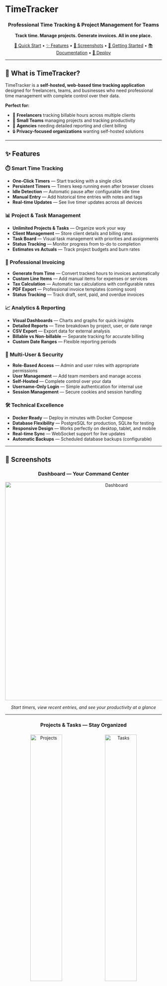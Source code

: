# TimeTracker

<div align="center">

### Professional Time Tracking & Project Management for Teams

**Track time. Manage projects. Generate invoices. All in one place.**

[🚀 Quick Start](#-quick-start) • [✨ Features](#-features) • [📸 Screenshots](#-screenshots) • [📖 Getting Started](docs/GETTING_STARTED.md) • [📚 Documentation](docs/) • [🐳 Deploy](#-deployment)

---

</div>

## 🎯 What is TimeTracker?

TimeTracker is a **self-hosted, web-based time tracking application** designed for freelancers, teams, and businesses who need professional time management with complete control over their data.

**Perfect for:**
- 💼 **Freelancers** tracking billable hours across multiple clients
- 👥 **Small Teams** managing projects and tracking productivity
- 🏢 **Agencies** needing detailed reporting and client billing
- 🔒 **Privacy-focused organizations** wanting self-hosted solutions

---

## ✨ Features

### ⏱️ **Smart Time Tracking**
- **One-Click Timers** — Start tracking with a single click
- **Persistent Timers** — Timers keep running even after browser closes
- **Idle Detection** — Automatic pause after configurable idle time
- **Manual Entry** — Add historical time entries with notes and tags
- **Real-time Updates** — See live timer updates across all devices

### 📊 **Project & Task Management**
- **Unlimited Projects & Tasks** — Organize work your way
- **Client Management** — Store client details and billing rates
- **Task Board** — Visual task management with priorities and assignments
- **Status Tracking** — Monitor progress from to-do to completion
- **Estimates vs Actuals** — Track project budgets and burn rates

### 🧾 **Professional Invoicing**
- **Generate from Time** — Convert tracked hours to invoices automatically
- **Custom Line Items** — Add manual items for expenses or services
- **Tax Calculation** — Automatic tax calculations with configurable rates
- **PDF Export** — Professional invoice templates (coming soon)
- **Status Tracking** — Track draft, sent, paid, and overdue invoices

### 📈 **Analytics & Reporting**
- **Visual Dashboards** — Charts and graphs for quick insights
- **Detailed Reports** — Time breakdown by project, user, or date range
- **CSV Export** — Export data for external analysis
- **Billable vs Non-billable** — Separate tracking for accurate billing
- **Custom Date Ranges** — Flexible reporting periods

### 🔐 **Multi-User & Security**
- **Role-Based Access** — Admin and user roles with appropriate permissions
- **User Management** — Add team members and manage access
- **Self-Hosted** — Complete control over your data
- **Username-Only Login** — Simple authentication for internal use
- **Session Management** — Secure cookies and session handling

### 🛠️ **Technical Excellence**
- **Docker Ready** — Deploy in minutes with Docker Compose
- **Database Flexibility** — PostgreSQL for production, SQLite for testing
- **Responsive Design** — Works perfectly on desktop, tablet, and mobile
- **Real-time Sync** — WebSocket support for live updates
- **Automatic Backups** — Scheduled database backups (configurable)

---

## 📸 Screenshots

<div align="center">

### Dashboard — Your Command Center
<img src="assets/screenshots/Dashboard.png" alt="Dashboard" width="700">

*Start timers, view recent entries, and see your productivity at a glance*

---

### Projects & Tasks — Stay Organized
<div>
  <img src="assets/screenshots/Projects.png" alt="Projects" width="45%" style="display: inline-block; margin: 5px;">
  <img src="assets/screenshots/Tasks.png" alt="Tasks" width="45%" style="display: inline-block; margin: 5px;">
</div>

*Manage multiple projects and break them down into actionable tasks*

---

### Time Tracking — Flexible & Powerful
<div>
  <img src="assets/screenshots/LogTime.png" alt="Log Time" width="45%" style="display: inline-block; margin: 5px;">
  <img src="assets/screenshots/Calendar.png" alt="Calendar View" width="45%" style="display: inline-block; margin: 5px;">
</div>

*Manual time entry and visual calendar view for better planning*

---

### Invoicing & Clients — Professional Billing
<div>
  <img src="assets/screenshots/Invoices.png" alt="Invoices" width="45%" style="display: inline-block; margin: 5px;">
  <img src="assets/screenshots/Clients.png" alt="Client Management" width="45%" style="display: inline-block; margin: 5px;">
</div>

*Generate invoices from tracked time and manage client relationships*

---

### Reports & Analytics — Data-Driven Insights
<div>
  <img src="assets/screenshots/Reports.png" alt="Reports" width="45%" style="display: inline-block; margin: 5px;">
  <img src="assets/screenshots/UserReports.png" alt="User Reports" width="45%" style="display: inline-block; margin: 5px;">
</div>

*Comprehensive reporting and user analytics for informed decisions*

---

### Easy Creation — Streamlined Workflows
<div>
  <img src="assets/screenshots/CreateProject.png" alt="Create Project" width="30%" style="display: inline-block; margin: 5px;">
  <img src="assets/screenshots/CreateTask.png" alt="Create Task" width="30%" style="display: inline-block; margin: 5px;">
  <img src="assets/screenshots/CreateClient.png" alt="Create Client" width="30%" style="display: inline-block; margin: 5px;">
</div>

*Simple, intuitive forms for creating projects, tasks, and clients*

</div>

---

## 🚀 Quick Start

### Docker (Recommended)

Get TimeTracker running in under 2 minutes:

```bash
# Clone the repository
git clone https://github.com/drytrix/TimeTracker.git
cd TimeTracker

# Start with Docker Compose
docker-compose up -d

# Access at http://localhost:8080
```

**First login creates the admin account** — just enter your username!

### Quick Test with SQLite

Want to try it out without setting up a database?

```bash
docker-compose -f docker-compose.local-test.yml up --build
```

No configuration needed — perfect for testing!

---

## 💡 Use Cases

### For Freelancers
Track time across multiple client projects, generate professional invoices, and understand where your time goes. TimeTracker helps you bill accurately and identify your most profitable clients.

### For Teams
Assign tasks, track team productivity, and generate reports for stakeholders. See who's working on what, identify bottlenecks, and optimize team performance.

### For Agencies
Manage multiple clients and projects simultaneously. Track billable hours, generate client invoices, and analyze project profitability — all in one place.

### For Personal Projects
Even if you're not billing anyone, understanding where your time goes is valuable. Track personal projects, hobbies, and learning activities to optimize your time.

---

## 🌟 Why TimeTracker?

| Feature | TimeTracker | Traditional Time Trackers |
|---------|-------------|---------------------------|
| **Self-Hosted** | ✅ Complete data control | ❌ Cloud-only, subscription fees |
| **Open Source** | ✅ Free to use & modify | ❌ Proprietary, locked features |
| **Persistent Timers** | ✅ Runs server-side | ❌ Browser-dependent |
| **Docker Ready** | ✅ Deploy anywhere | ⚠️ Complex setup |
| **Invoicing Built-in** | ✅ Track to bill workflow | ❌ Requires integration |
| **No User Limits** | ✅ Unlimited users | ❌ Per-user pricing |

---

## 📚 Documentation

Comprehensive documentation is available in the [`docs/`](docs/) directory:

### Getting Started
- **[📖 Getting Started Guide](docs/GETTING_STARTED.md)** — Complete beginner's guide (⭐ Start here!)
- **[Installation Guide](docs/DOCKER_PUBLIC_SETUP.md)** — Detailed setup instructions
- **[Requirements](docs/REQUIREMENTS.md)** — System requirements and dependencies
- **[Troubleshooting](docs/DOCKER_STARTUP_TROUBLESHOOTING.md)** — Common issues and solutions
- **[CSRF Token Issues](CSRF_TROUBLESHOOTING.md)** — Fix "CSRF token missing or invalid" errors
- **[CSRF IP Access Fix](CSRF_IP_ACCESS_FIX.md)** — 🔥 Fix cookies not working when accessing via IP address
- **[HTTPS Auto-Setup](README_HTTPS_AUTO.md)** — 🚀 Automatic HTTPS at startup (one command!)
- **[HTTPS Manual Setup (mkcert)](README_HTTPS.md)** — 🔒 Manual HTTPS with no certificate warnings

### Features
- **[Task Management](docs/TASK_MANAGEMENT_README.md)** — Break projects into manageable tasks
- **[Invoice System](docs/INVOICE_FEATURE_README.md)** — Generate professional invoices
- **[Client Management](docs/CLIENT_MANAGEMENT_README.md)** — Manage client relationships
- **[Calendar Features](docs/CALENDAR_FEATURES_README.md)** — Calendar and bulk entry features
- **[Command Palette](docs/COMMAND_PALETTE_USAGE.md)** — Keyboard shortcuts for power users

### Technical Documentation
- **[Project Structure](docs/PROJECT_STRUCTURE.md)** — Codebase architecture
- **[Database Migrations](migrations/README.md)** — Database schema management
- **[Version Management](docs/VERSION_MANAGEMENT.md)** — Release and versioning
- **[CSRF Configuration](docs/CSRF_CONFIGURATION.md)** — Security and CSRF token setup for Docker
- **[CI/CD Documentation](docs/cicd/)** — Continuous integration setup

### Contributing
- **[Contributing Guidelines](docs/CONTRIBUTING.md)** — How to contribute
- **[Code of Conduct](docs/CODE_OF_CONDUCT.md)** — Community standards

---

## 🐳 Deployment

### Local Development
```bash
docker-compose up -d
```

### Production with PostgreSQL
```bash
# Configure your .env file
cp env.example .env
# Edit .env with production settings
# IMPORTANT: Set a secure SECRET_KEY for CSRF tokens and sessions
# Generate one with: python -c "import secrets; print(secrets.token_hex(32))"

# Start with production compose
docker-compose -f docker-compose.remote.yml up -d
```

> **⚠️ Security Note:** Always set a unique `SECRET_KEY` in production! See [CSRF Configuration](docs/CSRF_CONFIGURATION.md) for details.

### Raspberry Pi
TimeTracker runs perfectly on Raspberry Pi 4 (2GB+):
```bash
# Same commands work on ARM architecture
docker-compose up -d
```

**📖 See [Deployment Guide](docs/DOCKER_PUBLIC_SETUP.md) for detailed instructions**

---

## 🔧 Configuration

TimeTracker is highly configurable through environment variables:

```bash
# Timezone and locale
TZ=America/New_York
CURRENCY=USD

# Timer behavior
SINGLE_ACTIVE_TIMER=true
IDLE_TIMEOUT_MINUTES=30
ROUNDING_MINUTES=1

# User management
ADMIN_USERNAMES=admin,manager
ALLOW_SELF_REGISTER=false

# Security (production)
SECRET_KEY=your-secure-random-key
SESSION_COOKIE_SECURE=true
```

**📖 See [Configuration Guide](docs/REQUIREMENTS.md) for all options**

---

## 📊 Analytics & Telemetry

TimeTracker includes **optional** analytics and monitoring features to help improve the application and understand how it's being used. All analytics features are:

- ✅ **Disabled by default** — You must explicitly opt-in
- ✅ **Privacy-first** — No personally identifiable information (PII) is collected
- ✅ **Self-hostable** — Run your own analytics infrastructure
- ✅ **Transparent** — All data collection is documented

### What We Collect (When Enabled)

#### 1. **Structured Logs** (Always On, Local Only)
- Request logs and error messages stored **locally** in `logs/app.jsonl`
- Used for troubleshooting and debugging
- **Never leaves your server**

#### 2. **Prometheus Metrics** (Always On, Self-Hosted)
- Request counts, latency, and performance metrics
- Exposed at `/metrics` endpoint for your Prometheus server
- **Stays on your infrastructure**

#### 3. **Error Monitoring** (Optional - Sentry)
- Captures uncaught exceptions and performance issues
- Helps identify and fix bugs quickly
- **Opt-in:** Set `SENTRY_DSN` environment variable

#### 4. **Product Analytics** (Optional - PostHog)
- Tracks feature usage and user behavior patterns with advanced features:
  - **Person Properties**: Role, auth method, login history
  - **Feature Flags**: Gradual rollouts, A/B testing, kill switches
  - **Group Analytics**: Segment by version, platform, deployment
  - **Rich Context**: Browser, device, environment on every event
- **Opt-in:** Set `POSTHOG_API_KEY` environment variable
- See [POSTHOG_ADVANCED_FEATURES.md](POSTHOG_ADVANCED_FEATURES.md) for complete guide

#### 5. **Installation Telemetry** (Optional, Anonymous)
- Sends anonymous installation data via PostHog with:
  - Anonymized fingerprint (SHA-256 hash, cannot be reversed)
  - Application version
  - Platform information
- **No PII:** No IP addresses, usernames, or business data
- **Opt-in:** Set `ENABLE_TELEMETRY=true` and `POSTHOG_API_KEY` environment variables

### How to Enable Analytics

```bash
# Enable Sentry error monitoring (optional)
SENTRY_DSN=https://your-sentry-dsn@sentry.io/project-id
SENTRY_TRACES_RATE=0.1  # 10% sampling for performance traces

# Enable PostHog product analytics (optional)
POSTHOG_API_KEY=your-posthog-api-key
POSTHOG_HOST=https://app.posthog.com

# Enable anonymous telemetry (optional, uses PostHog)
ENABLE_TELEMETRY=true
TELE_SALT=your-unique-salt
APP_VERSION=1.0.0
```

### Self-Hosting Analytics

You can self-host all analytics services for complete control:

```bash
# Use docker-compose with monitoring profile
docker-compose --profile monitoring up -d
```

This starts:
- **Prometheus** — Metrics collection and storage
- **Grafana** — Visualization dashboards
- **Loki** (optional) — Log aggregation
- **Promtail** (optional) — Log shipping

### Privacy & Data Protection

> **Telemetry**: TimeTracker can optionally send anonymized usage data to help improve the product (errors, feature usage, install counts). All telemetry is **opt-in**. No personal data is collected. To disable telemetry, set `ENABLE_TELEMETRY=false` or simply don't set the environment variable (disabled by default).

**What we DON'T collect:**
- ❌ Email addresses or usernames
- ❌ IP addresses
- ❌ Project names or descriptions
- ❌ Time entry notes or client data
- ❌ Any personally identifiable information (PII)

**Your rights:**
- 📥 **Access**: View all collected data
- ✏️ **Rectify**: Correct inaccurate data
- 🗑️ **Erase**: Delete your data at any time
- 📤 **Export**: Export your data in standard formats

**📖 See [Privacy Policy](docs/privacy.md) for complete details**  
**📖 See [Analytics Documentation](docs/analytics.md) for configuration**  
**📖 See [Events Schema](docs/events.md) for tracked events**

---

## 🛣️ Roadmap

### Planned Features
- 📄 **PDF Invoice Templates** — Professional PDF generation
- 📧 **Email Integration** — Send invoices to clients
- 📱 **Progressive Web App** — Install as mobile app
- 🔄 **Recurring Invoices** — Automate recurring billing
- 🎨 **Custom Themes** — Personalize your interface
- 🔌 **API Extensions** — RESTful API for integrations
- 📊 **Advanced Analytics** — More charts and insights

### Recently Added
- ✅ **Invoice Generation** — Complete invoicing system
- ✅ **Task Management** — Full task tracking and management
- ✅ **Command Palette** — Keyboard-driven navigation
- ✅ **Calendar View** — Visual time entry calendar
- ✅ **Bulk Operations** — Bulk time entry creation

---

## 🤝 Contributing

We welcome contributions! Whether it's:

- 🐛 **Bug Reports** — Help us identify issues
- 💡 **Feature Requests** — Share your ideas
- 📝 **Documentation** — Improve our docs
- 💻 **Code Contributions** — Submit pull requests

**📖 See [Contributing Guidelines](docs/CONTRIBUTING.md) to get started**

---

## 📄 License

TimeTracker is licensed under the **GNU General Public License v3.0**.

This means you can:
- ✅ Use it commercially
- ✅ Modify and adapt it
- ✅ Distribute it
- ✅ Use it privately

**See [LICENSE](LICENSE) for full details**

---

## 🆘 Support

- 📖 **Documentation**: Check the [`docs/`](docs/) directory
- 🐛 **Bug Reports**: [Open an issue](https://github.com/drytrix/TimeTracker/issues)
- 💬 **Discussions**: [GitHub Discussions](https://github.com/drytrix/TimeTracker/discussions)
- 📧 **Contact**: [Create an issue](https://github.com/drytrix/TimeTracker/issues) for support

---

## ⭐ Star Us!

If TimeTracker helps you track your time better, consider giving us a star on GitHub! It helps others discover the project.

<div align="center">

**[⭐ Star on GitHub](https://github.com/drytrix/TimeTracker)**

---

**Built with ❤️ for the time-tracking community**

</div>
